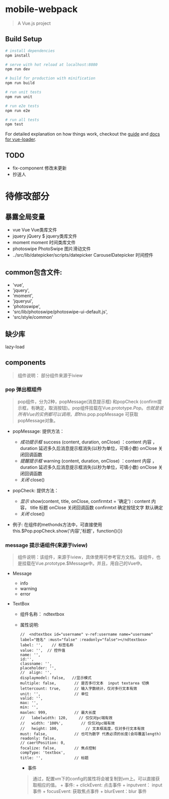 # mobile-webpack

> A Vue.js project

## Build Setup

``` bash
# install dependencies
npm install

# serve with hot reload at localhost:8080
npm run dev

# build for production with minification
npm run build

# run unit tests
npm run unit

# run e2e tests 
npm run e2e

# run all tests
npm test
```

For detailed explanation on how things work, checkout the [guide](http://vuejs-templates.github.io/webpack/) and [docs for vue-loader](http://vuejs.github.io/vue-loader).
## TODO

+ fix-component 修改未更新
+ 抄送人


# 待修改部分

## 暴露全局变量

+ vue 	Vue Vue类库文件
+ jquery jQuery $  jquery类库文件
+ moment moment 时间类库文件
+ photoswipe PhotoSwipe 图片滑动文件
+ ../src/lib/datepicker/scripts/datepicker  CarouselDatepicker 时间控件




## common包含文件:

+ 'vue',
+ 'jquery',
+ 'moment',
+ 'jqueryui',
+ 'photoswipe',
+ 'src/lib/photoswipe/photoswipe-ui-default.js',
+ 'src/style/common'


## 缺少库
lazy-load


## components 
> 组件说明： 部分组件来源于iview 

### pop 弹出框组件
> pop组件，分为2种，popMessage(消息提示框) 和popCheck (confirm提示框，有确定，取消按钮)。pop组件挂载在Vue.prototype.$Pop。也就是说所有Vue的实例都可以调用，即this.$pop.popMessage 可获取popMessage对象。

+ popMessage:
	提供方法：
	+  *成功提示框* success (content, duration, onClose) ：content 内容 ，duration 延迟多久后消息提示框消失(以秒为单位，可填小数) onClose 关闭回调函数
	+  *提醒提示框* warning (content, duration, onClose) ：content 内容 ，duration 延迟多久后消息提示框消失(以秒为单位，可填小数) onClose 关闭回调函数
	+  *关闭* close()

+ popCheck:
	提供方法：
	+ *显示* show(content, title, onClose, confirmtxt = '确定') : content 内容， title 标题 onClose 关闭回调函数 confirmtxt 确定按钮文字 默认确定
	+ *关闭* close()

+ 例子: 在组件的methonds方法中，可直接使用this.$Pop.popCheck.show('内容','标题'，function(){})

### message 提示语组件(来源于iview)
> 组件说明：该组件，来源于iview，具体使用可参考官方文档。该组件，也是挂载在Vue.prototype.$Message中。并且，用自己的Vue中。

+ Message
	+ info
	+ warning
	+ error


+ TextBox
	+ 组件名称： ndtextbox
	+ 属性说明:
	
		```
		//  <ndtextbox id="username" v-ref:username name="username" label="姓名" :must="false" :readonly="false"></ndtextbox>
		label: '',    // 标签名称
		value: '',  // 控件值
		name: '',
		id:'', 
		classname: '', 
		placeholder: '', 
		//  align: '', 
		displaymodel: false,   //显示模式
		multiple: false,        // 是否多行文本  input textarea 切换
		lettercount: true,      // 输入字数统计，仅对多行文本有效  
		unit: '',               // 单位
		valid: '',            
		max: '',
		min: '',
		maxlen: 999,            // 最大长度
		//   labelwidth: 120,     // 仅仅对pc端有效 
		//   width: '100%',        // 仅仅对pc端有效 
		//   height: 100,            // 文本框高度，仅对多行文本有效 
		must: false,            // 也可为数字 代表必须的长度(会将覆盖length)
		readonly: false,
		// caertPosition: 0, 
		focalize: false,        // 焦点控制
		compType: 'textbox',
		title: '',              // 标题
		```        


		+ 事件
		> 通过，配置vm下的config的属性将会被复制到vm上。可以直接获取相应的值。
		    +  事件:
		         + clickEvent: 点击事件
		         + inputvent： input事件
		         + focusEvent: 获取焦点事件
		         + blurEvent：blur 事件
		     



